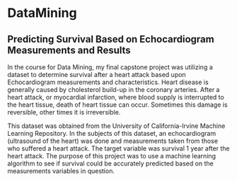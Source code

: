 # DataMining

## Predicting Survival Based on Echocardiogram Measurements and Results

In the course for Data Mining, my final capstone project was utilizing a dataset to determine survival after a heart attack based upon Echocardiogram measurements and characteristics.  Heart disease is generally caused by cholesterol build-up in the coronary arteries.  After a heart attack, or myocardial infarction, where blood supply is interrupted to the heart tissue, death of heart tissue can occur.  Sometimes this damage is reversible, other times it is irreversible.

This dataset was obtained from the University of California-Irvine Machine Learning Repository.  In the subjects of this dataset, an echocardiogram (ultrasound of the heart) was done and measurements taken from those who suffered a heart attack.  The target variable was survival 1 year after the heart attack.  The purpose of this project was to use a machine learning algorithm to see if survival could be accurately predicted based on the measurements variables in question.
